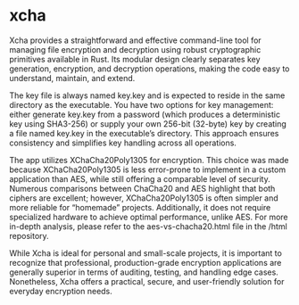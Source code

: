 # xcha 


Xcha provides a straightforward and effective command-line tool for managing file encryption and decryption using robust cryptographic primitives available in Rust. Its modular design clearly separates key generation, encryption, and decryption operations, making the code easy to understand, maintain, and extend.

The key file is always named key.key and is expected to reside in the same directory as the executable. You have two options for key management: either generate key.key from a password (which produces a deterministic key using SHA3-256) or supply your own 256-bit (32-byte) key by creating a file named key.key in the executable’s directory. This approach ensures consistency and simplifies key handling across all operations.

The app utilizes XChaCha20Poly1305 for encryption. This choice was made because XChaCha20Poly1305 is less error-prone to implement in a custom application than AES, while still offering a comparable level of security. Numerous comparisons between ChaCha20 and AES highlight that both ciphers are excellent; however, XChaCha20Poly1305 is often simpler and more reliable for “homemade” projects. Additionally, it does not require specialized hardware to achieve optimal performance, unlike AES. For more in-depth analysis, please refer to the aes-vs-chacha20.html file in the /html repository.

While Xcha is ideal for personal and small-scale projects, it is important to recognize that professional, production-grade encryption applications are generally superior in terms of auditing, testing, and handling edge cases. Nonetheless, Xcha offers a practical, secure, and user-friendly solution for everyday encryption needs.
